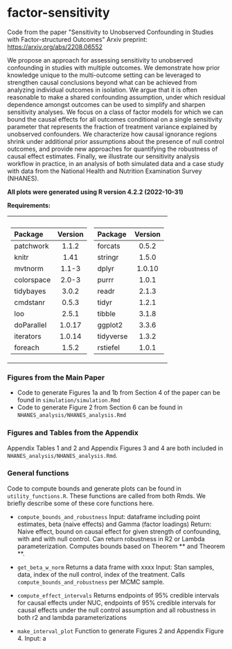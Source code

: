 # factor-sensitivity
Code from the paper "Sensitivity to Unobserved Confounding in Studies with Factor-structured Outcomes"
Arxiv preprint: https://arxiv.org/abs/2208.06552

We propose an approach for assessing sensitivity to unobserved confounding in studies with multiple outcomes. We demonstrate how prior knowledge unique to the multi-outcome setting can be leveraged to strengthen causal conclusions beyond what can be achieved from analyzing individual outcomes in isolation. We argue that it is often reasonable to make a shared confounding assumption, under which residual dependence amongst outcomes can be used to simplify and sharpen sensitivity analyses. We focus on a class of factor models for which we can bound the causal effects for all outcomes conditional on a single sensitivity parameter that represents the fraction of treatment variance explained by unobserved confounders. We characterize how causal ignorance regions shrink under additional prior assumptions about the presence of null control outcomes, and provide new approaches for quantifying the robustness of causal effect estimates. Finally, we illustrate our sensitivity analysis workflow in practice, in an analysis of both simulated data and a case study with data from the National Health and Nutrition Examination Survey (NHANES).

**All plots were generated using R version 4.2.2 (2022-10-31)**

**Requirements:**
<table>
<tr><th> </th><th></th></tr>
<tr><td>

| Package   | Version |
|:----------|:-------:|
| patchwork |  1.1.2  |
| knitr     |  1.41   |
| mvtnorm   |  1.1-3  |
| colorspace|  2.0-3  |
| tidybayes |  3.0.2  |
| cmdstanr  |  0.5.3  |
| loo | 2.5.1 |
| doParallel | 1.0.17|
| iterators | 1.0.14|
| foreach | 1.5.2 |

  
  </td><td>

| Package   | Version |
|:----------|:-------:|
| forcats   |  0.5.2  |
| stringr   |  1.5.0  |
| dplyr     | 1.0.10  |
| purrr     |  1.0.1  |
| readr     |  2.1.3  |
| tidyr     |  1.2.1  |
| tibble    |  3.1.8  |
| ggplot2   |  3.3.6  |
| tidyverse |  1.3.2  |
 |rstiefel | 1.0.1 |

  </td></tr> </table>


### Figures from the Main Paper
- Code to generate Figures 1a and 1b from Section 4 of the paper can be found in `simulation/simulation.Rmd`
- Code to generate Figure 2 from Section 6 can be found in `NHANES_analysis/NHANES_analysis.Rmd`

### Figures and Tables from the Appendix

Appendix Tables 1 and 2 and Appendix Figures 3 and 4 are both included in `NHANES_analysis/NHANES_analysis.Rmd`.

### General functions
Code to compute bounds and generate plots can be found in `utility_functions.R`.  These functions are called from both Rmds.  We briefly describe some of these core functions here.

- ```compute_bounds_and_robustness```
Input: dataframe including point estimates, beta (naive effects) and Gamma (factor loadings)
Return: Naive effect, bound on causal effect for given strength of confounding, with and with null control.
Can return robustness in R2 or Lambda parameterization.  Computes bounds based on Theorem ** and Theorem **.

- ```get_beta_w_norm```
Returns a data frame with xxxx
Input: Stan samples, data, index of the null control, index of the treatment.  Calls ```compute_bounds_and_robustness``` per MCMC sample.

- ```compute_effect_intervals```
Returns endpoints of 95% credible intervals for causal effects under NUC,
endpoints of 95% credible intervals for causal effects under the null control assumption
and all robustness in both r2 and lambda parameterizations

- ```make_interval_plot```
Function to generate Figures 2 and Appendix Figure 4.  Input: a 

